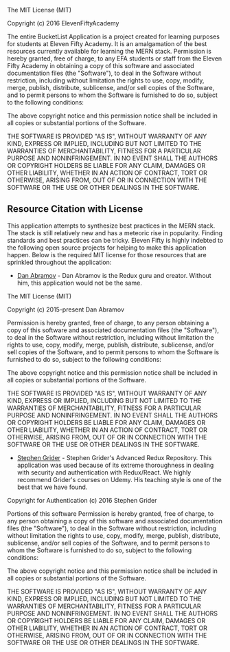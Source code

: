 The MIT License (MIT)

Copyright (c) 2016 ElevenFiftyAcademy

The entire BucketList Application is a project created for learning purposes for students at Eleven Fifty Academy. It is an amalgamation of the best resources currently available for learning the MERN stack. Permission is hereby granted, free of charge, to any EFA students or staff from the Eleven Fifty Academy in obtaining a copy of this software and associated documentation files (the "Software"), to deal in the Software without restriction, including without limitation the rights to use, copy, modify, merge, publish, distribute, sublicense, and/or sell copies of the Software, and to permit persons to whom the Software is
furnished to do so, subject to the following conditions:

The above copyright notice and this permission notice shall be included in all
copies or substantial portions of the Software.

THE SOFTWARE IS PROVIDED "AS IS", WITHOUT WARRANTY OF ANY KIND, EXPRESS OR
IMPLIED, INCLUDING BUT NOT LIMITED TO THE WARRANTIES OF MERCHANTABILITY,
FITNESS FOR A PARTICULAR PURPOSE AND NONINFRINGEMENT. IN NO EVENT SHALL THE
AUTHORS OR COPYRIGHT HOLDERS BE LIABLE FOR ANY CLAIM, DAMAGES OR OTHER
LIABILITY, WHETHER IN AN ACTION OF CONTRACT, TORT OR OTHERWISE, ARISING FROM,
OUT OF OR IN CONNECTION WITH THE SOFTWARE OR THE USE OR OTHER DEALINGS IN THE
SOFTWARE.


## Resource Citation with License
This application attempts to synthesize best practices in the MERN stack. The stack is still relatively new and has a meteoric rise in popularity. Finding standards and best practices can be tricky. Eleven Fifty is highly indebted to the following open source projects for helping to make this application happen. Below is the required MIT license for those resources that are sprinkled throughout the application:

* [Dan Abramov](https://github.com/reactjs/redux) - Dan Abramov is the Redux guru and creator. Without him, this application would not be the same. 

The MIT License (MIT)

Copyright (c) 2015-present Dan Abramov

Permission is hereby granted, free of charge, to any person obtaining a copy
of this software and associated documentation files (the "Software"), to deal
in the Software without restriction, including without limitation the rights
to use, copy, modify, merge, publish, distribute, sublicense, and/or sell
copies of the Software, and to permit persons to whom the Software is
furnished to do so, subject to the following conditions:

The above copyright notice and this permission notice shall be included in all
copies or substantial portions of the Software.

THE SOFTWARE IS PROVIDED "AS IS", WITHOUT WARRANTY OF ANY KIND, EXPRESS OR
IMPLIED, INCLUDING BUT NOT LIMITED TO THE WARRANTIES OF MERCHANTABILITY,
FITNESS FOR A PARTICULAR PURPOSE AND NONINFRINGEMENT. IN NO EVENT SHALL THE
AUTHORS OR COPYRIGHT HOLDERS BE LIABLE FOR ANY CLAIM, DAMAGES OR OTHER
LIABILITY, WHETHER IN AN ACTION OF CONTRACT, TORT OR OTHERWISE, ARISING FROM,
OUT OF OR IN CONNECTION WITH THE SOFTWARE OR THE USE OR OTHER DEALINGS IN THE
SOFTWARE.


* [Stephen Grider](https://github.com/StephenGrider/AdvancedReduxCode/blob/master/LICENSE.md) - Stephen Grider's Advanced Redux Repository. This application was used because of its extreme thoroughness in dealing with security and authentication with Redux/React. We highly recommend Grider's courses on Udemy. His teaching style is one of the best that we have found.

Copyright for Authentication (c) 2016 Stephen Grider

Portions of this software 
Permission is hereby granted, free of charge, to any person obtaining a copy
of this software and associated documentation files (the "Software"), to deal
in the Software without restriction, including without limitation the rights
to use, copy, modify, merge, publish, distribute, sublicense, and/or sell
copies of the Software, and to permit persons to whom the Software is
furnished to do so, subject to the following conditions:

The above copyright notice and this permission notice shall be included in all
copies or substantial portions of the Software.

THE SOFTWARE IS PROVIDED "AS IS", WITHOUT WARRANTY OF ANY KIND, EXPRESS OR
IMPLIED, INCLUDING BUT NOT LIMITED TO THE WARRANTIES OF MERCHANTABILITY,
FITNESS FOR A PARTICULAR PURPOSE AND NONINFRINGEMENT. IN NO EVENT SHALL THE
AUTHORS OR COPYRIGHT HOLDERS BE LIABLE FOR ANY CLAIM, DAMAGES OR OTHER
LIABILITY, WHETHER IN AN ACTION OF CONTRACT, TORT OR OTHERWISE, ARISING FROM,
OUT OF OR IN CONNECTION WITH THE SOFTWARE OR THE USE OR OTHER DEALINGS IN THE
SOFTWARE.